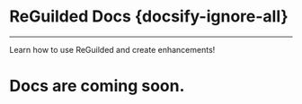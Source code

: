 # ReGuilded Docs {docsify-ignore-all}
---
Learn how to use ReGuilded and create enhancements!

<h1>Docs are coming soon.</h1>